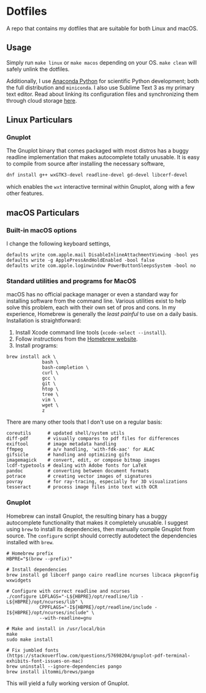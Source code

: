 # Dotfiles

A repo that contains my dotfiles that are suitable for both Linux and macOS.


## Usage

Simply run `make linux` or `make macos` depending on your OS. `make clean` will
safely unlink the dotfiles.

Additionally, I use [Anaconda Python](https://www.anaconda.org) for scientific
Python development; both the full distribution and `miniconda`. I also use
Sublime Text 3 as my primary text editor. Read about linking its configuration
files and synchronizing them through cloud storage
[here](https://packagecontrol.io/docs/syncing#dropbox-osx).


## Linux Particulars

### Gnuplot

The Gnuplot binary that comes packaged with most distros has a buggy readline
implementation that makes autocomplete totally unusable. It is easy to compile
from source after installing the necessary software,

```sh
dnf install g++ wxGTK3-devel readline-devel gd-devel libcerf-devel
```

which enables the `wxt` interactive terminal within Gnuplot, along with a few
other features.


## macOS Particulars


### Built-in macOS options

I change the following keyboard settings,

```
defaults write com.apple.mail DisableInlineAttachmentViewing -bool yes
defaults write -g ApplePressAndHoldEnabled -bool false
defaults write com.apple.loginwindow PowerButtonSleepsSystem -bool no
```


### Standard utilities and programs for MacOS

macOS has no official package manager or even a standard way for installing
software from the command line. Various utilities exist to help solve this
problem, each with their own set of pros and cons. In my experience, Homebrew
is generally the *least painful* to use on a daily basis. Installation is
straightforward:

1. Install Xcode command line tools (`xcode-select --install`).
2. Follow instructions from the [Homebrew website](https://brew.sh).
3. Install programs:

```
brew install ack \
             bash \
             bash-completion \
             curl \
             gcc \
             git \
             htop \
             tree \
             vim \
             wget \
             z
```

There are many other tools that I don't use on a regular basis:

```
coreutils      # updated shell/system utils
diff-pdf       # visually compares to pdf files for differences
exiftool       # image metadata handling
ffmpeg         # a/v handling, 'with-fdk-aac' for ALAC
gifsicle       # handling and optimizing gifs
imagemagick    # convert, edit, or compose bitmap images
lcdf-typetools # dealing with Adobe fonts for LaTeX
pandoc         # converting between document formats
potrace        # creating vector images of signatures
povray         # for ray-tracing, especially for 3D visualizations
tesseract      # process image files into text with OCR
```


### Gnuplot

Homebrew can install Gnuplot, the resulting binary has a buggy autocomplete
functionality that makes it completely unusable. I suggest using `brew` to
install its dependencies, then manually compile Gnuplot from source. The
`configure` script should correctly autodetect the dependencies installed with
`brew`.

```
# Homebrew prefix
HBPRE="$(brew --prefix)"

# Install dependencies
brew install gd libcerf pango cairo readline ncurses libcaca pkgconfig wxwidgets

# Configure with correct readline and ncurses
./configure LDFLAGS="-L${HBPRE}/opt/readline/lib -L${HBPRE}/opt/ncurses/lib" \
            CPPFLAGS="-I${HBPRE}/opt/readline/include -I${HBPRE}/opt/ncurses/include" \
            --with-readline=gnu

# Make and install in /usr/local/bin
make
sudo make install

# Fix jumbled fonts (https://stackoverflow.com/questions/57698204/gnuplot-pdf-terminal-exhibits-font-issues-on-mac)
brew uninstall --ignore-dependencies pango
brew install iltommi/brews/pango
```

This will yield a fully working version of Gnuplot.
